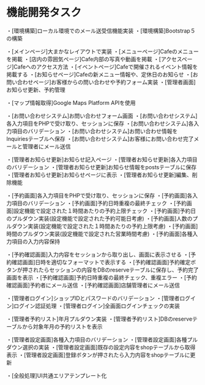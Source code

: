# 機能開発タスク
・[環境構築]ローカル環境でのメール送受信機能実装
・[環境構築]Bootstrap５の構築

・[メインページ]大まかなレイアウトで実装
・[メニューページ]Cafeのメニューを掲載
・[店内の雰囲気ページ]Cafe内部の写真や動画を掲載
・[アクセスページ]Cafeへのアクセス方法
・[イベントページ]Cafeで開催されるイベント情報を掲載する
・[お知らせページ]Cafeの新メニュー情報や、定休日のお知らせ
・[お問い合わせページ]お客様からの問い合わせや予約フォーム実装
・[管理者画面]お知らせ更新、予約管理

・[マップ情報取得]Google Maps Platform APIを使用

・[お問い合わせシステム]お問い合わせフォーム画面
・[お問い合わせシステム]各入力項目をPHPで受け取り、セッションに保存
・[お問い合わせシステム]各入力項目のバリデーション
・[お問い合わせシステム]お問い合わせ情報をInquiriesテーブルへ保存
・[お問い合わせシステム]お客様にお問い合わせ完了メールと管理者にメール送信

・[管理者お知らせ更新]お知らせ記入ページ
・[管理者お知らせ更新]各入力項目のバリデーション
・[管理者お知らせ更新]お知らせ情報をpostsテーブルに保存
・[管理者お知らせ更新]お知らせページに表示
・[管理者お知らせ更新]編集、削除機能

・[予約画面]各入力項目をPHPで受け取り、セッションに保存
・[予約画面]各入力項目のバリデーション
・[予約画面]予約日時重複の最終チェック
・[予約画面]設定機能で設定された１時間あたりの予約上限チェック
・[予約画面]予約日のプルダウン実装(設定機能で設定された予約可能日考慮)
・[予約画面]人数のプルダウン実装(設定機能で設定された１時間あたりの予約上限考慮)
・[予約画面]時間のプルダウン実装(設定機能で設定された営業時間考慮)
・[予約画面]各種入力項目の入力内容保持

・[予約確認画面]入力内容をセッションから取り出し、画面に表示させる
・[予約確認画面]日時を適切なフォーマットで表示する
・[予約確認画面]予約確定ボタンが押されたらセッションの内容をDBのreserveテーブルに保存し、予約完了画面を表示
・[予約確認画面]予約日時重複の最終チェック、重複エラー
・[予約確認画面]予約者にメール送信
・[予約確認画面]店舗管理者にメール送信

・[管理者ログイン]ショップIDとパスワードのバリデーション
・[管理者ログイン]ログイン認証処理
・[管理者ログイン]全画面ログインチェックの実装

・[管理者予約リスト]年月プルダウン実装
・[管理者予約リスト]DBのreserveテーブルから対象年月の予約リストを表示

・[管理者設定画面]各種入力項目のバリデーション
・[管理者設定画面]各種プルダウン選択の実装
・[管理者設定画面]既存の設定内容をshopテーブルから取得表示
・[管理者設定画面]登録ボタンが押されたら入力内容をshopテーブルに更新

・[全般処理]UI共通エリアテンプレート化
